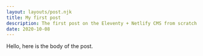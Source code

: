 ```yaml
---
layout: layouts/post.njk
title: My first post
description: The first post on the Eleventy + Netlify CMS from scratch blog
date: 2020-10-08
---
```


Hello, here is the body of the post.
